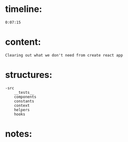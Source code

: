 # timeline:
    0:07:15
# content:
    Clearing out what we don't need from create react app
# structures:
    -src
        __tests__
        components
        constants
        context
        helpers
        hooks
# notes:
    
